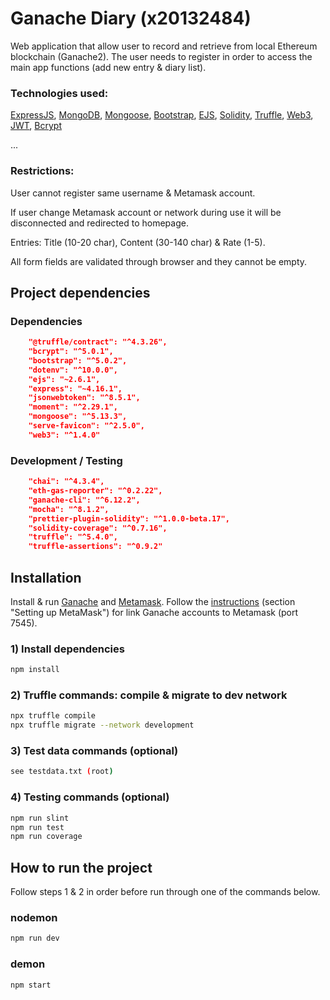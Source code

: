 # Ganache Diary (x20132484)
Web application that allow user to record and retrieve from local Ethereum blockchain (Ganache2). The user needs to register in order to access the main app functions (add new entry & diary list).

### Technologies used: 

[ExpressJS](https://www.npmjs.com/package/express), 
[MongoDB](https://www.mongodb.com), 
[Mongoose](https://www.npmjs.com/package/mongoose), 
[Bootstrap](https://getbootstrap.com/), 
[EJS](https://ejs.co/), 
[Solidity](https://docs.soliditylang.org/en/v0.8.6/), 
[Truffle](https://www.trufflesuite.com/), 
[Web3](https://web3js.readthedocs.io/en/v1.4.0/), 
[JWT](https://jwt.io/), 
[Bcrypt](https://www.npmjs.com/package/bcrypt)

...

### Restrictions: 
User cannot register same username & Metamask account.

If user change Metamask account or network during use it will be disconnected and redirected to homepage.

Entries: Title (10-20 char), Content (30-140 char) & Rate (1-5).

All form fields are validated through browser and they cannot be empty.


## Project dependencies

### Dependencies

```json
    "@truffle/contract": "^4.3.26",
    "bcrypt": "^5.0.1",
    "bootstrap": "^5.0.2",
    "dotenv": "^10.0.0",
    "ejs": "~2.6.1",
    "express": "~4.16.1",
    "jsonwebtoken": "^8.5.1",
    "moment": "^2.29.1",
    "mongoose": "^5.13.3",
    "serve-favicon": "^2.5.0",
    "web3": "^1.4.0"
```

### Development / Testing

```json
    "chai": "^4.3.4",
    "eth-gas-reporter": "^0.2.22",
    "ganache-cli": "^6.12.2",
    "mocha": "^8.1.2",
    "prettier-plugin-solidity": "^1.0.0-beta.17",
    "solidity-coverage": "^0.7.16",
    "truffle": "^5.4.0",
    "truffle-assertions": "^0.9.2"
```

## Installation
Install & run [Ganache](https://www.trufflesuite.com/ganache) and [Metamask](https://metamask.io/). Follow the [instructions](https://www.trufflesuite.com/docs/truffle/getting-started/truffle-with-metamask) (section "Setting up MetaMask") for link Ganache accounts to Metamask (port 7545). 

### 1) Install dependencies
```bash
npm install
```

### 2) Truffle commands: compile & migrate to dev network
```bash
npx truffle compile
npx truffle migrate --network development
```

### 3) Test data commands (optional)
```bash
see testdata.txt (root)
```

### 4) Testing commands (optional)
```bash
npm run slint
npm run test
npm run coverage
```

## How to run the project
Follow steps 1 & 2 in order before run through one of the commands below.

### nodemon
```bash
npm run dev
```

### demon
```bash
npm start
```